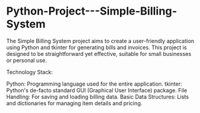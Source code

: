 # Python-Project---Simple-Billing-System
The Simple Billing System project aims to create a user-friendly application using Python and tkinter for generating bills and invoices. This project is designed to be straightforward yet effective, suitable for small businesses or personal use.

Technology Stack:

Python: Programming language used for the entire application.
tkinter: Python's de-facto standard GUI (Graphical User Interface) package.
File Handling: For saving and loading billing data.
Basic Data Structures: Lists and dictionaries for managing item details and pricing.
